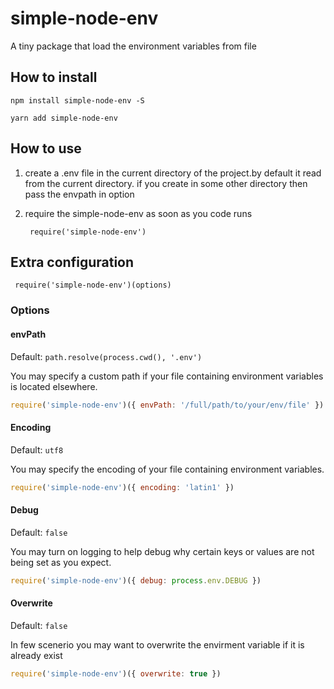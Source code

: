 # simple-node-env
A tiny package that load the environment variables from file

## How to install
```npm install simple-node-env -S```

```yarn add simple-node-env```

## How to use

1. create a .env file in the current directory of the project.by default it read from the current directory. if you create in some other directory then pass the envpath in option

2. require the simple-node-env as soon as you code runs

    ``` require('simple-node-env')```


## Extra configuration
``` require('simple-node-env')(options)```

### Options

#### envPath

Default: `path.resolve(process.cwd(), '.env')`

You may specify a custom path if your file containing environment variables is located elsewhere.

```js
require('simple-node-env')({ envPath: '/full/path/to/your/env/file' })
```

#### Encoding

Default: `utf8`

You may specify the encoding of your file containing environment variables.

```js
require('simple-node-env')({ encoding: 'latin1' })
```

#### Debug

Default: `false`

You may turn on logging to help debug why certain keys or values are not being set as you expect.

```js
require('simple-node-env')({ debug: process.env.DEBUG })
```

#### Overwrite

Default: `false`

In few scenerio you may want to overwrite the envirment variable if it is already exist

```js
require('simple-node-env')({ overwrite: true })
